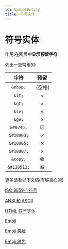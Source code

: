```yaml
---
id: SymbolEntity
title: 符号实体
---
```


# 符号实体

作用:在网页中**显示预留字符**

列出一些常用的:

|    字符     |     预留     |
| :---------: | :----------: |
|  `&nbsp;`   | &nbsp;(空格) |
|   `&lt;`    |     &lt;     |
|   `&gt;`    |     &gt;     |
|   `&le;`    |     &le;     |
|   `&ge;`    |     &ge;     |
|  `&#9745;`  |   &#9745;    |
| `&#10003;`  |   &#10003;   |
| `&#10005;`  |   &#10005;   |
| `&#10007;`  |   &#10007;   |
|  `&copy;`   |    &copy;    |
| `&#128512;` |  &#128512;   |

更多请看以下文档(有够良心的)

[ISO 8859-1 符号](//www.runoob.com/charsets/ref-html-8859.html)

[ANSI 和 ASCII](//www.runoob.com/charsets/ref-html-ansi.html)

[HTML 符号实体](//www.runoob.com/charsets/ref-html-symbols.html)

[Emoji](//www.runoob.com/charsets/ref-emoji.html)

[Emoji 笑脸](//www.runoob.com/charsets/emoji-smiley.html)

[Emoji 肤色](//www.runoob.com/charsets/emoji-skin-tones.html)
